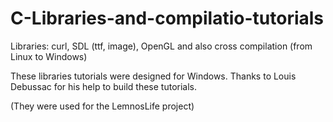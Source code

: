 # C-Libraries-and-compilatio-tutorials
Libraries: curl, SDL (ttf, image), OpenGL and also cross compilation (from Linux to Windows)

These libraries tutorials were designed for Windows.
Thanks to Louis Debussac for his help to build these tutorials.

(They were used for the LemnosLife project)
